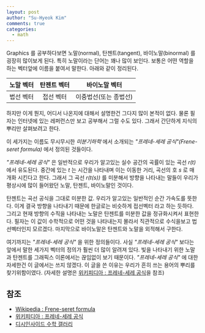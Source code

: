 ```yaml
---
layout: post
author: "Su-Hyeok Kim"
comments: true
categories:
  - math
---
```


Graphics 를 공부하다보면 노말(normal), 탄젠트(tangent), 바이노말(binormal) 를 굉장히 많이보게 된다. 특히 노말이라는 단어는 꽤나 많이 보인다. 보통은 어떤 역할을 하는 벡터앞에 이름을 붙여서 말한다. 아래와 같이 정리된다.

| 노말 벡터 | 탄젠트 벡터 | 바이노말 벡터 |
| :-----: | :-----: | :-----: |
| 법선 벡터 | 접선 벡터 | 이중법선(또는 종법선) |

하지만 이게 뭔지, 어디서 나온지에 대해서 설명한건 그다지 많이 본적이 없다. 물론 필자는 인터넷에 있는 레퍼런스만 보고 공부해서 그럴 수도 있다. 그래서 간단하게 지식의 뿌리만 살펴보려고 한다.

이 세가지는 이름도 무시무시한 _미분기하학_ 에서 소개되는 _"프레네-세레 공식"(Frene-seret formula)_ 에서 정의된 것들이다.

_"프레네-세레 공식"_ 은 일반적으로 우리가 알고있는 실수 공간의 곡률이 있는 곡선 _r(t)_ 에서 유도된다. 중간에 있는 _t_ 는 시간을 나타내며 이는 이동한 거리, 곡선의 호 _s_ 로 매개화 시킨다고 한다. 그래서 그 곡선 _r(t(s))_ 를 미분해서 방향을 나타내는 말들이 우리가 평상시에 많이 들어왔던 노말, 탄젠트, 바이노말인 것이다.

탄젠트는 곡선 공식을 그대로 미분한 값. 우리가 알고있는 일반적인 순간 가속도를 뜻한다. 이게 결국 방향을 나타내기 때문에 한글로는 비슷하게 접선벡터 라고 하는 듯하다. 그리고 현재 방향의 수직을 나타내는 노말은 탄젠트를 미분한 값을 정규화시켜서 표현한다. 필자는 이 값이 수학적으로 어떤 것을 나타내는지 몰라서 직관적으로 수식을보고 법선벡터인지 모르겠다. 마지막으로 바이노말은 탄젠트와 노말을 외적해서 구한다.

여기까지는 _"프레네-세레 공식"_ 을 위한 정의들이다. 사실 _"프레네-세레 공식"_ 보다는 앞에서 말한 세가지 벡터의 정의가 훨씬 더 많이 알려져 있다. 빛을 나타내기 위한 노말과 탄젠트를 그래픽스 이론에서는 끊임없이 보기 때문이다. _"프레네-세레 공식"_ 에 대한 자세한건 이 글에서는 쓰지 않겠다. 이 글을 쓴 이유는 우리가 흔히 쓰는 용어의 뿌리를 찾기위함이였다. (자세한 설명은 [위키피디아 : 프레네-세레 공식](https://ko.wikipedia.org/wiki/%ED%94%84%EB%A0%88%EB%84%A4-%EC%84%B8%EB%A0%88_%EA%B3%B5%EC%8B%9D)을 참조)

## 참조

 - [Wikipedia : Frene-seret formula](https://en.wikipedia.org/wiki/Frenet%E2%80%93Serret_formulas)
 - [위키피디아 : 프레네-세레 공식](https://ko.wikipedia.org/wiki/%ED%94%84%EB%A0%88%EB%84%A4-%EC%84%B8%EB%A0%88_%EA%B3%B5%EC%8B%9D)
 - [디시인사이드 수학 갤러리](http://gall.dcinside.com/board/view/?id=mathematics&no=134445)
